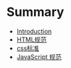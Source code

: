 # Summary

* [Introduction](README.md)
* [HTML规范](htmlgui-fan.md)
* [css标准](cssbiao-zhun.md)
* [JavaScript 规范](javascript-gui-fan.md)

